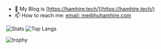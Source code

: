 <!--
**huhamhire/huhamhire** is a ✨ _special_ ✨ repository because its `README.md` (this file) appears on your GitHub profile.

Here are some ideas to get you started:

- 🔭 I’m currently working on ...
- 🌱 I’m currently learning ...
- 👯 I’m looking to collaborate on ...
- 🤔 I’m looking for help with ...
- 💬 Ask me about ...
- 📫 How to reach me: ...
- 😄 Pronouns: ...
- ⚡ Fun fact: ...
-->

- 🤔 My Blog is [https://hamhire.tech/](https://hamhire.tech/) 
- 📫 How to reach me: [email: me@huhamhire.com](me@huhamhire.com)

![Stats](https://github-readme-stats.vercel.app/api?username=huhamhire&show_icons=true&theme=transparent&line_height=28)
![Top Langs](https://github-readme-stats-one-bice.vercel.app/api/top-langs/?username=huhamhire&theme=transparent&layout=compact&langs_count=10&role=OWNER,ORGANIZATION_MEMBER,COLLABORATOR)

![trophy](https://github-profile-trophy.vercel.app/?username=huhamhire&no-bg=true&column=6&margin-w=15&margin-h=15&&rank=-C,-?)
